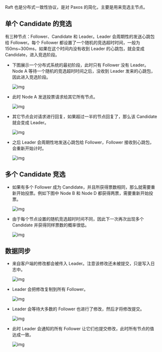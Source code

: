 Raft 也是分布式一致性协议，是对 Paxos 的简化，主要是用来竞选主节点。

## 单个 Candidate 的竞选

有三种节点：Follower、Candidate 和 Leader。Leader 会周期性的发送心跳包给 Follower。每个 Follower 都设置了一个随机的竞选超时时间，一般为 150ms~300ms，如果在这个时间内没有收到 Leader 的心跳包，就会变成 Candidate，进入竞选阶段。

- 下图展示一个分布式系统的最初阶段，此时只有 Follower 没有 Leader。Node A 等待一个随机的竞选超时时间之后，没收到 Leader 发来的心跳包，因此进入竞选阶段。

  ![img](https://cs-notes-1256109796.cos.ap-guangzhou.myqcloud.com/111521118015898.gif)

- 此时 Node A 发送投票请求给其它所有节点。

  ![img](https://cs-notes-1256109796.cos.ap-guangzhou.myqcloud.com/111521118445538.gif)

- 其它节点会对请求进行回复，如果超过一半的节点回复了，那么该 Candidate 就会变成 Leader。

  ![img](https://cs-notes-1256109796.cos.ap-guangzhou.myqcloud.com/111521118483039.gif)

- 之后 Leader 会周期性地发送心跳包给 Follower，Follower 接收到心跳包，会重新开始计时。

  ![img](https://cs-notes-1256109796.cos.ap-guangzhou.myqcloud.com/111521118640738.gif)

## 多个 Candidate 竞选

- 如果有多个 Follower 成为 Candidate，并且所获得票数相同，那么就需要重新开始投票。例如下图中 Node B 和 Node D 都获得两票，需要重新开始投票。

  ![img](https://cs-notes-1256109796.cos.ap-guangzhou.myqcloud.com/111521119203347.gif)

- 由于每个节点设置的随机竞选超时时间不同，因此下一次再次出现多个 Candidate 并获得同样票数的概率很低。

  ![img](https://cs-notes-1256109796.cos.ap-guangzhou.myqcloud.com/111521119368714.gif)

## 数据同步

- 来自客户端的修改都会被传入 Leader。注意该修改还未被提交，只是写入日志中。

  ![img](https://cs-notes-1256109796.cos.ap-guangzhou.myqcloud.com/71550414107576.gif)

- Leader 会把修改复制到所有 Follower。

  ![img](https://cs-notes-1256109796.cos.ap-guangzhou.myqcloud.com/91550414131331.gif)

- Leader 会等待大多数的 Follower 也进行了修改，然后才将修改提交。

  ![img](https://cs-notes-1256109796.cos.ap-guangzhou.myqcloud.com/101550414151983.gif)

- 此时 Leader 会通知的所有 Follower 让它们也提交修改，此时所有节点的值达成一致。

  ![img](https://cs-notes-1256109796.cos.ap-guangzhou.myqcloud.com/111550414182638.gif)
